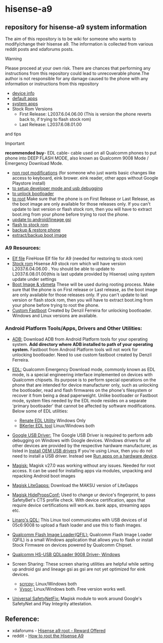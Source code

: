 # hisense-a9

## repository for hisense-a9 system information 

The aim of this repository is to be wiki for someone who wants to modify/change their hisense a9.
The information is collected from various reddit posts and xdaforums posts.

> [!WARNING]
> Please proceed at your own risk. There are chances that performing any instructions from this repository could lead to unrecoverable phone.The author is not responsible for any damage caused to the phone with any information or instructions from this repository 


- [device info](https://github.com/aimindseye/hisense-a9/blob/main/deviceInfo.md)
- [default apps](https://github.com/aimindseye/hisense-a9/blob/main/defaultApps.md)
- [system apps](https://github.com/aimindseye/hisense-a9/blob/main/sysApps.md)
- Stock Rom Versions
  - First Release: L2037.6.04.06.00 (This is version the phone reverts back to, if trying to flash stock rom)
  - Last Release: L2037.6.08.01.00


and tips 

> [!IMPORTANT]
> **recommended buy**- EDL cable- cable used on all Qualcomm phones to put phone into DEEP FLASH MODE, also known as Qualcomm 9008 Mode / Emergency Download Mode.


- [non root modifications](https://github.com/aimindseye/hisense-a9/blob/main/non-root-mods.md) (for someone who just wants basic changes like access to keyboard, eink brower. eink reader, other apps without Google Playstore install)
- [to setup developer mode and usb debugging](https://github.com/aimindseye/hisense-a9/blob/main/devmodeusbdebug.md)
- [to unlock bootloader](https://github.com/aimindseye/hisense-a9/blob/main/unlockbootloader.md)
- [to root](https://github.com/aimindseye/hisense-a9/blob/main/rootphone.md) Make sure that the phone is on First Release or Last Release, as the boot image are only available for those releases only. If you can't update to last version or flash stock rom, then you will have to extract boot.img from your phone before trying to root the phone.
- [update to android/lineage gsi](https://github.com/aimindseye/hisense-a9/blob/main/updateandroidgsi.md)
- [flash to stock rom](https://github.com/aimindseye/hisense-a9/blob/main/flashstockrom.md)
- [backup & restore phone](https://github.com/aimindseye/hisense-a9/blob/main/backuprestore.md)
- [extract/backup boot image](https://github.com/aimindseye/hisense-a9/blob/main/backupbootimg.md)


### A9 Resources:
- [Elf file]( https://drive.google.com/file/d/16tMxSO-fa9BHyBZqoZD7rywGcmyZC_aW/view?usp=drive_link) FireHose Elf file for A9 (needed for restoring to stock rom)
- [Stock rom](https://drive.google.com/drive/folders/1_5PvcvgA9TltEU_XwmiL-t2Eh0VM6C40?usp=drive_link) Hisense A9 stock rom which will have version L2037.6.04.06.00 . You should be able to update to L2037.6.08.01.00(this is last update provided by Hisense) using system update under settings
- [Boot Image & vbmeta](https://drive.google.com/drive/folders/1lSOJqfIWaUJ9EnchshKYnNoZNrFZNY9g?usp=drive_link) These will be used during rooting process. Make sure that the phone is on First release or Last release, as the boot image are only available for those releases only. If you can't update to last version or flash stock rom, then you will have to extract boot.img from your phone before trying to root the phone.
- [Custom Fastboot](https://drive.google.com/drive/folders/1TB3I6_ejs7Y8GyEumty0aDFiJvycEgWH?usp=drive_link) Created by Denzil Ferreira for unlocking bootloader. Windows and Linux versions are available.

### Android Platform Tools/Apps, Drivers and Other Utilities:

- [ADB:](https://developer.android.com/tools/releases/platform-tools) Download ADB from Android Platform tools for your operating system. **Add directory where ADB installed to path of your operating system.** Fastboot from Android Platform tools will not work for unlocking bootloader. Need to use custom fastboot created by Denzil Ferreira.
- [EDL:](https://wiki.bananahackers.net/en/guides/edl) Qualcomm Emergency Download mode, commonly known as EDL mode, is a special engineering interface implemented on devices with Qualcomm chipsets. Its purpose is to perform special operations on the phone that are intended for device manufacturer only, such as unlocking the bootloader, read and flash firmwares on the phone's filesystem or recover it from being a dead paperweight. Unlike bootloader or Fastboot mode, system files needed by the EDL mode resides on a separate 'primary bootloader' that cannot be affected by software modifications. Below some of EDL utilities:
  - [Renate EDL Utility](http://www.temblast.com/edl.htm) Windows Only
  - [BKerler EDL tool](https://github.com/bkerler/edl) Linux/Windows both
    
- [Google USB Driver:](https://developer.android.com/studio/run/win-usb) The Google USB Driver is required to perform adb debugging on Windows with Google devices. Windows drivers for all other devices are provided by the respective hardware manufacturer, as listed in [Install OEM USB drivers](https://developer.android.com/studio/run/oem-usb) If you're using Linux, then you do not need to install a USB driver. Instead see [Run apps on a hardware device](https://developer.android.com/studio/run/device).
- [Magisk:](https://github.com/topjohnwu/Magisk) Magisk v27.0 was working without any issues. Needed for root access. It can be used for installing apps via modules, unpacking and repacking Android boot images
- [Magisk LiteGapps:](https://sourceforge.net/projects/litegapps/files/litegapps/arm64/) Download the MAKSU version of LiteGapps
- [Magisk HidePropsConf:](https://github.com/Magisk-Modules-Repo/MagiskHidePropsConf/releases) Used to change ur device's fingerprint, to pass SafetyBet's CTS profile check. With device certification, apps that require device certifications will work.ex. bank apps, streaming apps etc.
- [Linaro's QDL:](https://git.codelinaro.org/linaro/qcomlt/qdl) This Linux tool communicates with USB devices of id 05c6:9008 to upload a flash loader and use this to flash images.
- [Qualcomm Flash Image Loader(QFIL):](https://qfiltool.com/qfil-tool-v2-0-3-5) Qualcomm Flash Image Loader (QFIL) is a small Windows application that allows you to flash or install Stock Firmware on devices powered by Qualcomm Chipset.
- [Qualcomm HS-USB QDLoader 9008 Driver- Windows](https://gsmusbdrivers.com/download/qualcomm-hs-usb-qdloader-9008-driver-64-bit-windows/)
- Screen Sharing: These screen sharing utilities are helpful while setting up android gsi and lineage gsi as gsi are not yet optimized for eink devices.
  - [scrcpy:](https://github.com/Genymobile/scrcpy/tree/master) Linux/Windows both
  - [Vysor:](https://www.vysor.io/) Linux/Windows both. Free version works well.

- [Universal SafetyNetFix:](https://github.com/kdrag0n/safetynet-fix/releases) Magisk module to work around Google's SafetyNet and Play Integrity attestation.

## Reference:
- xdaforums - [Hisense a9 root - Reward Offered](https://xdaforums.com/t/hisense-a9-root-reward-offered-snapdragon-662.4495809/)
- reddit - [How to root the Hisense A9](https://www.reddit.com/r/eink/comments/16tpr96/guide_how_to_root_the_hisense_a9/)
